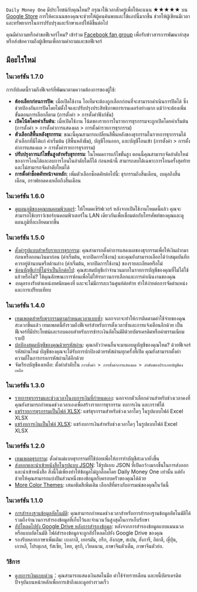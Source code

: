 
`Daily Money One` มีประโยชน์กับคุณไหม? กรุณาใช้เวลาสักครู่เพื่อให้คะแนน ★★★★★ บน [Google Store](https://play.google.com/store/apps/details?id=com.colaorange.dailymoneyone) การให้คะแนนของคุณจะช่วยให้ผู้คนค้นพบและใช้แอปนี้มากขึ้น ช่วยให้ผู้เขียนมีเวลาและทรัพยากรในการปรับปรุงและรักษาแอปให้ดีขึ้นต่อไป

คุณมีคำถามหรือคำขอฟีเจอร์ไหม? เข้าร่วม [Facebook fan group](https://www.facebook.com/colaorange.daily.money) เพื่อรับข่าวสารการพัฒนาล่าสุด หรือส่งข้อความถึงผู้เขียนเพื่อถามคำถามและขอฟีเจอร์

## มีอะไรใหม่

### ในเวอร์ชัน 1.7.0
การอัปเดตนี้รวมถึงฟีเจอร์ที่พัฒนาตามความต้องการของผู้ใช้:
* **ต้องเลือกก่อนการปัด**: เมื่อเปิดใช้งาน ไอเท็มจะต้องถูกเลือกก่อนที่จะสามารถดำเนินการปัดได้ ซึ่งช่วยป้องกันการปัดโดยไม่ตั้งใจและปรับปรุงประสิทธิภาพการเรนเดอร์อย่างมาก แม้ว่าจะต้องเพิ่มขั้นตอนการเลือกก็ตาม (การตั้งค่า > การตั้งค่าฟังก์ชัน)
* **เปิดโน้ตโดยค่าเริ่มต้น**: เมื่อเปิดใช้งาน โน้ตของรายการในรายการธุรกรรมจะถูกเปิดโดยค่าเริ่มต้น (การตั้งค่า > การตั้งค่าการแสดงผล > การตั้งค่ารายการธุรกรรม)
* **ตัวเลือกสีพื้นหลังธุรกรรม**: ขณะนี้คุณสามารถเปลี่ยนสีพื้นหลังของธุรกรรมในรายการธุรกรรมได้ ตัวเลือกที่มีได้แก่ ค่าเริ่มต้น (สีพื้นหลังธีม), บัญชีโอนออก, และบัญชีโอนเข้า (การตั้งค่า > การตั้งค่าการแสดงผล > การตั้งค่ารายการธุรกรรม)
* **ปรับปรุงการแก้ไขขั้นสูงสำหรับธุรกรรม**: ในโหมดการแก้ไขขั้นสูง ตอนนี้คุณสามารถจัดลำดับใหม่ของการโอนได้และลบการโอนในลำดับใดก็ได้ ก่อนหน้านี้ สามารถลบได้เฉพาะการโอนครั้งสุดท้าย และไม่สามารถจัดลำดับใหม่ได้
* **การตั้งค่าช็อตคัทหน้าจอหลัก**: เพิ่มตัวเลือกช็อตคัทต่อไปนี้: ธุรกรรมถึงสิ้นเดือน, งบดุลถึงสิ้นเดือน, กราฟยอดคงเหลือถึงสิ้นเดือน

### ในเวอร์ชัน 1.6.0
* [ดูแผนภูมิของคุณบนคอมพิวเตอร์](https://youtu.be/Ag8cqg9gzi0): ให้โหมดเซิร์ฟเวอร์ หลังจากเปิดใช้งานโหมดนี้แล้ว คุณจะสามารถใช้เบราว์เซอร์บนคอมพิวเตอร์ใน LAN เดียวกันเพื่อเชื่อมต่อกับโทรศัพท์ของคุณและดูแผนภูมิที่ละเอียดมากขึ้น

### ในเวอร์ชัน 1.5.0
* [ตั้งค่ารูปแบบสำหรับรายการธุรกรรม](https://youtu.be/TzQj2pY6sWs): คุณสามารถตั้งค่าการแสดงผลของธุรกรรมเพื่อให้เงินฝากมาก่อนหรือถอนเงินมาก่อน (ค่าเริ่มต้น, หากปิดการใช้งาน) และคุณยังสามารถเลือกได้ว่าสมุดบันทึกควรอยู่ด้านบนหรือด้านล่าง (ค่าเริ่มต้น, หากปิดการใช้งาน) ของรายละเอียดหรือไม่
* [ซ่อนบัญชีเก่าที่ไม่จำเป็นอีกต่อไป](https://youtu.be/nKq7Mh_2nQA): คุณสะสมบัญชีเก่าจำนวนมากในรายการบัญชีของคุณที่ไม่ได้ใช้แล้วหรือไม่? ใช้คุณลักษณะการซ่อนเพื่อไม่ให้รบกวนการเลือกและการดำเนินงานของคุณ
* งบดุลรองรับตำแหน่งทศนิยมคงที่ และจะไม่มีการละเว้นศูนย์ต่อท้าย ทำให้ง่ายต่อการจัดตำแหน่งและการเปรียบเทียบ

### ในเวอร์ชัน 1.4.0
* [เทมเพลตสำหรับธุรกรรมตามกำหนดเวลาแบบซ้ำ](https://youtu.be/TzQj2pY6sWs): นอกจากจะทำให้การติดตามค่าใช้จ่ายของคุณสะดวกขึ้นแล้ว เทมเพลตนี้ยังรวมถึงฟีเจอร์สำหรับการตั้งเวลาซ้ำและการแจ้งเตือนอีกด้วย เป็นฟีเจอร์ที่มีประโยชน์และรอบคอบสำหรับการชำระเงินอัตโนมัติด้วยบัตรเครดิตหรือค่าธรรมเนียมรายปี
* [ปกป้องสมุดบัญชีของคุณด้วยรหัสผ่าน](https://youtu.be/peoYqNG_4pk): คุณกลัวว่าคนอื่นจะมาแอบดูบัญชีของคุณไหม? ด้วยฟีเจอร์รหัสผ่านใหม่ บัญชีของคุณจะได้รับการปกป้องด้วยรหัสผ่านทุกครั้งที่เปิด คุณยังสามารถตั้งค่าความถี่ในการกรอกรหัสผ่านได้อีกด้วย
* จัดเรียงบัญชีคงเหลือ: ตั้งค่าลำดับใน `การตั้งค่า > การตั้งค่าการแสดงผล > ลำดับของประเภทบัญชีคงเหลือ`

### ในเวอร์ชัน 1.3.0
* [รายการธุรกรรมและช่วงเวลาในงบการเงินที่กำหนดเอง](https://youtu.be/O7EcLN82qIU): นอกจากตัวเลือกด่วนสำหรับช่วงเวลาคงที่ คุณยังสามารถกำหนดช่วงเวลาเองเพื่อสร้างรายการธุรกรรม งบการเงิน และกราฟได้
* [แชร์รายการธุรกรรมเป็นไฟล์ XLSX](https://youtu.be/Bf7j39fsCSc): แชร์ธุรกรรมสำหรับช่วงเวลาใดๆ ในรูปแบบไฟล์ Excel XLSX
* [แชร์งบการเงินเป็นไฟล์ XLSX](https://youtu.be/kpxJxNsButA): แชร์งบการเงินสำหรับช่วงเวลาใดๆ ในรูปแบบไฟล์ Excel XLSX

### ในเวอร์ชัน 1.2.0
* [เทมเพลตธุรกรรม](https://youtu.be/CtfJ5BecZfY): ตั้งค่าแม่แบบธุรกรรมที่ใช้บ่อยเพื่อให้การทำบัญชีสะดวกยิ่งขึ้น
* [ส่งออกและนำเข้าหนังสือในรูปแบบ JSON](https://youtu.be/bHGEH7zcj78): ใช้รูปแบบ JSON ที่เปิดกว้างมากขึ้นในการส่งออกและนำเข้าหนังสือ สิ่งนี้ไม่เพียงทำให้ข้อมูลไม่ถูกล็อคโดย Daily Money One เท่านั้น แต่ยังช่วยให้คุณสามารถแบ่งปันส่วนหนึ่งของข้อมูลกับครอบครัวของคุณได้ด้วย
* [More Color Themes](https://youtu.be/3Yw7m2AOvfc): เสนอธีมสีเพิ่มเติม เลือกสีที่ตรงกับอารมณ์ของคุณในวันนี้

### ในเวอร์ชัน 1.1.0
* [การสำรองฐานข้อมูลอัตโนมัติ](https://youtube.com/shorts/dWePWDncx0k): คุณสามารถกำหนดช่วงเวลาสำหรับการสำรองฐานข้อมูลอัตโนมัติได้ รวมถึงจำนวนการสำรองข้อมูลที่เก็บไว้และจำนวนวันสูงสุดในการเก็บรักษา
* [อัปโหลดไปยัง Google Drive หลังการสำรองข้อมูล](https://youtu.be/hOJdtKElLuw): หลังจากการสำรองข้อมูลแบบแมนนวลหรือแบบอัตโนมัติ ไฟล์สำรองข้อมูลจะถูกอัปโหลดไปยัง Google Drive ของคุณ
* รองรับหลายภาษาเพิ่มเติม: เบงกาลี, เยอรมัน, กรีก, อังกฤษ, สเปน, ฮังการี, อิตาลี, ญี่ปุ่น, เกาหลี, โปรตุเกส, รัสเซีย, ไทย, ตุรกี, เวียดนาม, ภาษาจีนตัวเต็ม, ภาษาจีนตัวย่อ.

### วิธีการ
 * [ดูงบการเงินแบบด่วน](https://youtu.be/66tJxSrI_vQ)：คุณสามารถแสดงเงินสดในมือ ค่าใช้จ่ายรายเดือน และหนี้บัตรเครดิตปัจจุบันบนหน้าหลักเพื่อการเข้าถึงและดูอย่างรวดเร็ว